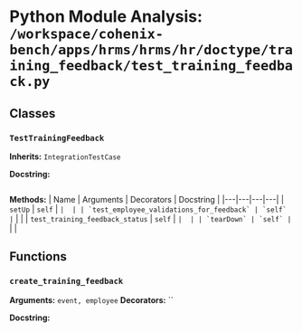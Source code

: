 # Python Module Analysis: `/workspace/cohenix-bench/apps/hrms/hrms/hr/doctype/training_feedback/test_training_feedback.py`

## Classes

### `TestTrainingFeedback`
**Inherits:** `IntegrationTestCase`


**Docstring:**
```

```

**Methods:**
| Name | Arguments | Decorators | Docstring |
|---|---|---|---|
| `setUp` | `self` | `` |  |
| `test_employee_validations_for_feedback` | `self` | `` |  |
| `test_training_feedback_status` | `self` | `` |  |
| `tearDown` | `self` | `` |  |





## Functions

### `create_training_feedback`
**Arguments:** `event, employee`
**Decorators:** ``

**Docstring:**
```

```

